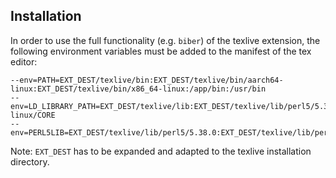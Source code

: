 Installation
------------
In order to use the full functionality (e.g. `biber`) of the texlive extension, the following environment variables must be added to the manifest of the tex editor:

```
--env=PATH=EXT_DEST/texlive/bin:EXT_DEST/texlive/bin/aarch64-linux:EXT_DEST/texlive/bin/x86_64-linux:/app/bin:/usr/bin
--env=LD_LIBRARY_PATH=EXT_DEST/texlive/lib:EXT_DEST/texlive/lib/perl5/5.38.0/x86_64-linux/CORE
--env=PERL5LIB=EXT_DEST/texlive/lib/perl5/5.38.0:EXT_DEST/texlive/lib/perl5/site_perl/5.38.0
```
Note: `EXT_DEST` has to be expanded and adapted to the texlive installation directory.
